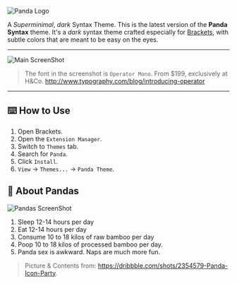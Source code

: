 ![Panda Logo](https://raw.githubusercontent.com/siamak/panda-syntax-brackets/master/screenshot/cover.PNG)

A _Superminimal_, _dark_ Syntax Theme. This is the latest version of the **Panda Syntax** theme. It's a _dark_ syntax theme crafted especially for [Brackets](https://brackets.io), with subtle colors that are meant to be easy on the eyes.

---
![Main ScreenShot](https://raw.githubusercontent.com/siamak/panda-syntax-brackets/master/screenshot/brackets.png)
> The font in the screenshot is `Operator Mono`. From $199, exclusively at H&Co. http://www.typography.com/blog/introducing-operator

---

## ⌨️ How to Use
1. Open Brackets.
2. Open the `Extension Manager`.
3. Switch to `Themes` tab.
4. Search for `Panda`.
5. Click `Install`.
6. `View` -> `Themes...` -> `Panda Theme`.

## 🐼 About Pandas
![Pandas ScreenShot](https://raw.githubusercontent.com/siamak/atom-panda-syntax/master/screenshots/pandas.png)

1. Sleep 12-14 hours per day
2. Eat 12-14 hours per day
3. Consume 10 to 18 kilos of raw bamboo per day
4. Poop 10 to 18 kilos of processed bamboo per day.
5. Panda sex is awkward. Naps are much more fun.

> Picture & Contents from: https://dribbble.com/shots/2354579-Panda-Icon-Party.
